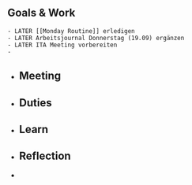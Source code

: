 ## Goals & Work
	- LATER [[Monday Routine]] erledigen
	- LATER Arbeitsjournal Donnerstag (19.09) ergänzen
	- LATER ITA Meeting vorbereiten
	-
- ## Meeting
- ## Duties
- ## Learn
- ## Reflection
-
